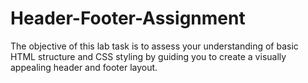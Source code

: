 # Header-Footer-Assignment
The objective of this lab task is to assess your understanding of basic HTML structure and CSS styling by guiding you to create a visually appealing header and footer layout.
